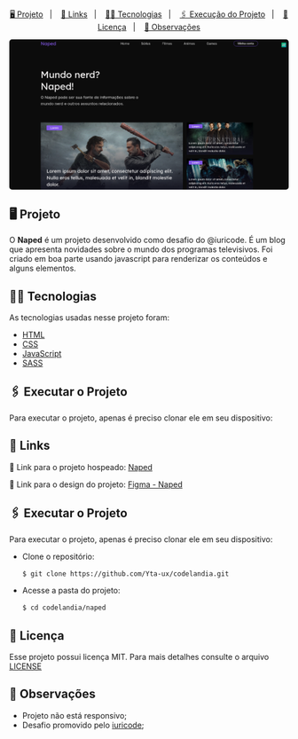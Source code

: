 <p align="center">
    <a href="#-projeto">🖥 Projeto</a>&nbsp;&nbsp;&nbsp;|&nbsp;&nbsp;&nbsp;
    <a href="#-projeto">🔗 Links</a>&nbsp;&nbsp;&nbsp;|&nbsp;&nbsp;&nbsp;
    <a href="#-tecnologias">👨‍💻 Tecnologias</a>&nbsp;&nbsp;&nbsp;|&nbsp;&nbsp;&nbsp;
    <a href="#-executar-o-projeto">🖇 Execução do Projeto</a>&nbsp;&nbsp;&nbsp;|&nbsp;&nbsp;&nbsp;
    <a href="#-licença">📃 Licença</a>&nbsp;&nbsp;&nbsp;|&nbsp;&nbsp;&nbsp;
    <a href="#-observações">📌 Observações</a>
</p>
<div style="display: flex; flex-direction: row; justify-content: center; align-items: center; flex-wrap: wrap"  align="center">
    <img width="600" style="border-radius: 5px" height="auto" alt="Página principal do Naped" src=".github/home.png"/>
</div>


## 🖥 Projeto
O **Naped** é um projeto desenvolvido como desafio do @iuricode. É um blog que apresenta novidades sobre o mundo dos programas televisivos. Foi criado em boa parte usando javascript para renderizar os conteúdos e alguns elementos.

## 👨‍💻 Tecnologias
As tecnologias usadas nesse projeto foram:
- [HTML](https://developer.mozilla.org/en-US/docs/Web/HTML)
- [CSS](https://developer.mozilla.org/en-US/docs/Web/CSS)
- [JavaScript](https://developer.mozilla.org/en-US/docs/Web/JavaScript)
- [SASS](https://sass-lang.com/)


## 🖇 Executar o Projeto
Para executar o projeto, apenas é preciso clonar ele em seu dispositivo:

## 🔗 Links

🤖 Link para o projeto hospeado: [Naped](https://yta-ux.github.io/codelandia/naped/)

🎨 Link para o design do projeto: [Figma - Naped](https://www.figma.com/file/Yb9IBH56g7T1hdIyZ3BMNO/Desafios---Codel%C3%A2ndia?node-id=15409%3A2&t=a3itppwhS5YjTWDP-0)


## 🖇 Executar o Projeto
Para executar o projeto, apenas é preciso clonar ele em seu dispositivo:

- Clone o repositório:
    ```bash
    $ git clone https://github.com/Yta-ux/codelandia.git
    ```
- Acesse a pasta do projeto:
    ```bash
    $ cd codelandia/naped
    ```
    
 
##  📃 Licença
Esse projeto possui licença MIT. Para mais detalhes consulte o arquivo [LICENSE](LICENSE.md)


## 📌 Observações
- Projeto não está responsivo;
- Desafio promovido pelo [iuricode](https://github.com/iuricode);
